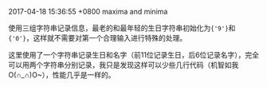 2017-04-18 15:36:55 +0800
maxima and minima

使用三组字符串记录信息，最老的和最年轻的生日字符串初始化为`{'9'}`和`{'0'}`，这样就不需要对第一个合理输入进行特殊的处理。

这里使用了一个字符串记录生日和名字（前11位记录生日，后6位记录名字），完全可以用两个字符串分别记录，我只是发现这样可以少些几行代码（机智如我O(∩_∩)O~），性能几乎是一样的。
